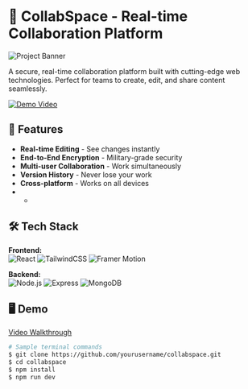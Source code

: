 # 🔐 CollabSpace - Real-time Collaboration Platform

![Project Banner](https://via.placeholder.com/1200x400/1e293b/ffffff?text=CollabSpace) <!-- Replace with your actual banner -->

A secure, real-time collaboration platform built with cutting-edge web technologies. Perfect for teams to create, edit, and share content seamlessly.

[![Demo Video](https://img.shields.io/badge/Watch-Demo-red?style=for-the-badge&logo=youtube)](https://youtube.com/your-video-link) <!-- Add your YouTube link here -->

## 🚀 Features

- **Real-time Editing** - See changes instantly
- **End-to-End Encryption** - Military-grade security
- **Multi-user Collaboration** - Work simultaneously
- **Version History** - Never lose your work
- **Cross-platform** - Works on all devices
- -

## 🛠 Tech Stack

**Frontend:**  
![React](https://img.shields.io/badge/React-20232A?style=flat&logo=react)
![TailwindCSS](https://img.shields.io/badge/Tailwind_CSS-38B2AC?style=flat&logo=tailwind-css)
![Framer Motion](https://img.shields.io/badge/Animation-Framer_Motion-0055FF?style=flat)

**Backend:**  
![Node.js](https://img.shields.io/badge/Node.js-339933?style=flat&logo=nodedotjs)
![Express](https://img.shields.io/badge/Express-000000?style=flat&logo=express)
![MongoDB](https://img.shields.io/badge/MongoDB-47A248?style=flat&logo=mongodb)

## 🖥️ Demo

[Video Walkthrough](https://drive.google.com/file/d/1zqjyIDzC2dqxRkOHLlK5oMjjdybUj4yT/view?usp=drive_link)

```bash
# Sample terminal commands
$ git clone https://github.com/yourusername/collabspace.git
$ cd collabspace
$ npm install
$ npm run dev
